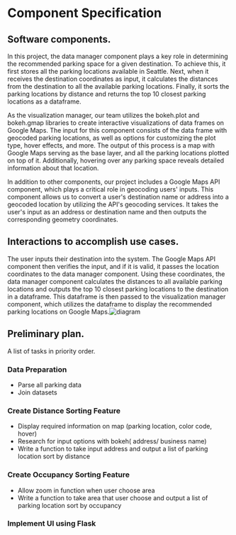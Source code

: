 # Component Specification

## Software components.
In this project, the data manager component plays a key role in determining the recommended parking space for a given destination. To achieve this, it first stores all the parking locations available in Seattle. Next, when it receives the destination coordinates as input, it calculates the distances from the destination to all the available parking locations. Finally, it sorts the parking locations by distance and returns the top 10 closest parking locations as a dataframe.

As the visualization manager, our team utilizes the bokeh.plot and bokeh.gmap libraries to create interactive visualizations of data frames on Google Maps. The input for this component consists of the data frame with geocoded parking locations, as well as options for customizing the plot type, hover effects, and more. The output of this process is a map with Google Maps serving as the base layer, and all the parking locations plotted on top of it. Additionally, hovering over any parking space reveals detailed information about that location.

In addition to other components, our project includes a Google Maps API component, which plays a critical role in geocoding users' inputs. This component allows us to convert a user's destination name or address into a geocoded location by utilizing the API's geocoding services. It takes the user's input as an address or destination name and then outputs the corresponding geometry coordinates.


## Interactions to accomplish use cases. 
The user inputs their destination into the system. The Google Maps API component then verifies the input, and if it is valid, it passes the location coordinates to the data manager component. Using these coordinates, the data manager component calculates the distances to all available parking locations and outputs the top 10 closest parking locations to the destination in a dataframe. This dataframe is then passed to the visualization manager component, which utilizes the dataframe to display the recommended parking locations on Google Maps.![diagram](https://user-images.githubusercontent.com/122236389/224887778-7102a82c-40ed-4b9a-a307-2727928891da.jpg)


## Preliminary plan. 
A list of tasks in priority order.

### Data Preparation
* Parse all parking data
* Join datasets

### Create Distance Sorting Feature
* Display required information on map (parking location, color code, hover)
* Research for input options with bokeh( address/ business name)
* Write a function to take input address and output a list of parking location sort by distance

### Create Occupancy Sorting Feature
* Allow zoom in function when user choose area
* Write a function to take area that user choose and output a list of parking location sort by occupancy

### Implement UI using Flask
